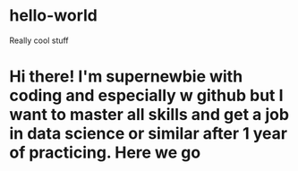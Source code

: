 # hello-world
Really cool stuff
# Hi there! I'm supernewbie with coding and especially w github but I want to master all skills and get a job in data science or similar after 1 year of practicing. Here we go
